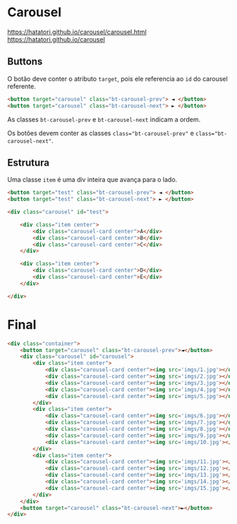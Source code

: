# Carousel

https://hatatori.github.io/carousel/carousel.html
https://hatatori.github.io/carousel


## Buttons

O botão deve conter o atributo ```target```, pois ele referencia ao ```id``` do carousel referente.
```html 
<button target="carousel" class="bt-carousel-prev"> ◄ </button> 
<button target="carousel" class="bt-carousel-next"> ► </button> 
```
As classes ```bt-carousel-prev``` e  ```bt-carousel-next``` indicam a ordem.

Os botões devem conter as classes ```class="bt-carousel-prev"``` e ```class="bt-carousel-next"```.

## Estrutura

Uma classe ```item``` é uma div inteira que avança para o lado.

```html
<button target="test" class="bt-carousel-prev"> ◄ </button> 
<button target="test" class="bt-carousel-next"> ► </button> 

<div class="carousel" id="test">

    <div class="item center"> 
        <div class="carousel-card center">A</div>
        <div class="carousel-card center">B</div>
        <div class="carousel-card center">C</div>
    </div>

    <div class="item center">
        <div class="carousel-card center">D</div>
        <div class="carousel-card center">E</div>
    </div>

</div>
```

# Final
```html
<div class="container">
    <button target="carousel" class="bt-carousel-prev">◄</button>
    <div class="carousel" id="carousel">
        <div class="item center">
            <div class="carousel-card center"><img src='imgs/1.jpg'></div>
            <div class="carousel-card center"><img src='imgs/2.jpg'></div>
            <div class="carousel-card center"><img src='imgs/3.jpg'></div>
            <div class="carousel-card center"><img src='imgs/4.jpg'></div>
            <div class="carousel-card center"><img src='imgs/5.jpg'></div>
        </div>
        <div class="item center">
            <div class="carousel-card center"><img src='imgs/6.jpg'></div>
            <div class="carousel-card center"><img src='imgs/7.jpg'></div>
            <div class="carousel-card center"><img src='imgs/8.jpg'></div>
            <div class="carousel-card center"><img src='imgs/9.jpg'></div>
            <div class="carousel-card center"><img src='imgs/10.jpg'></div>
        </div>
        <div class="item center">
            <div class="carousel-card center"><img src='imgs/11.jpg'></div>
            <div class="carousel-card center"><img src='imgs/12.jpg'></div>
            <div class="carousel-card center"><img src='imgs/13.jpg'></div>
            <div class="carousel-card center"><img src='imgs/14.jpg'></div>
            <div class="carousel-card center"><img src='imgs/15.jpg'></div>
        </div>          
    </div>
    <button target="carousel" class="bt-carousel-next">►</button>
</div>
```
